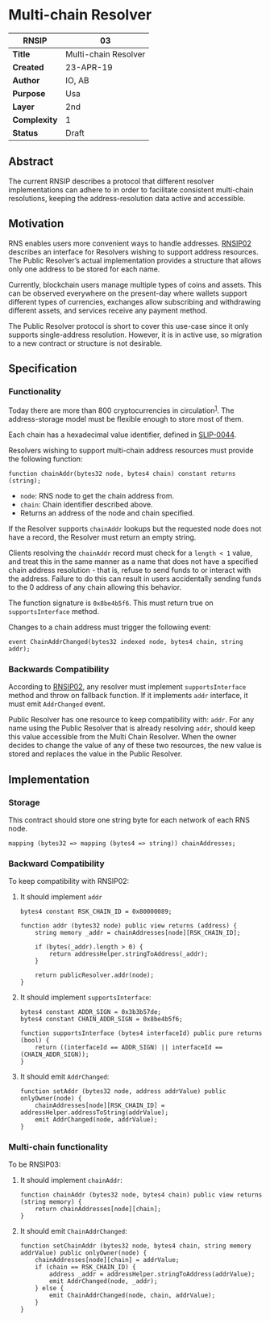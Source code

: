 Multi-chain Resolver
===

| RNSIP | 03 |
| - | - |
| **Title** | Multi-chain Resolver |
| **Created** |	23-APR-19 |
| **Author** | IO, AB |
| **Purpose** | Usa |
| **Layer** | 2nd |
| **Complexity** | 1 |
| **Status** | Draft |

## Abstract

The current RNSIP describes a protocol that different resolver implementations can adhere to in order to facilitate consistent multi-chain resolutions, keeping the address-resolution data active and accessible.

## Motivation

RNS enables users more convenient ways to handle addresses. [RNSIP02](https://github.com/rnsdomains/RNSIPs/blob/master/IPs/RNSIP02.md) describes an interface for Resolvers wishing to support address resources. The Public Resolver’s actual implementation provides a structure that allows only one address to be stored for each name.

Currently, blockchain users manage multiple types of coins and assets. This can be observed everywhere on the present-day where wallets support different types of currencies, exchanges allow subscribing and withdrawing different assets, and services receive any payment method.

The Public Resolver protocol is short to cover this use-case since it only supports single-address resolution. However, it is in active use, so migration to a new contract or structure is not desirable.

## Specification

### Functionality

Today there are more than 800 cryptocurrencies in circulation<sup>[1](https://coinmarketcap.com/coins/views/all/)</sup>. The address-storage model must be flexible enough to store most of them.

Each chain has a hexadecimal value identifier, defined in [SLIP-0044](https://github.com/satoshilabs/slips/blob/master/slip-0044.md).

Resolvers wishing to support multi-chain address resources must provide the following function:

```
function chainAddr(bytes32 node, bytes4 chain) constant returns (string);
```

- `node`: RNS node to get the chain address from.
- `chain`: Chain identifier described above.
- Returns an address of the node and chain specified.

If the Resolver supports `chainAddr` lookups but the requested node does not have a record, the Resolver must return an empty string.

Clients resolving the `chainAddr` record must check for a `length < 1` value, and treat this in the same manner as a name that does not have a specified chain address resolution - that is, refuse to send funds to or interact with the address. Failure to do this can result in users accidentally sending funds to the 0 address of any chain allowing this behavior.

The function signature is `0x8be4b5f6`. This must return true on `supportsInterface` method.

Changes to a chain address must trigger the following event:

```
event ChainAddrChanged(bytes32 indexed node, bytes4 chain, string addr);
```

### Backwards Compatibility

According to [RNSIP02](https://github.com/rnsdomains/RNSIPs/blob/master/IPs/RNSIP02.md), any resolver must implement `supportsInterface` method and throw on fallback function. If it implements `addr` interface, it must emit `AddrChanged` event.

Public Resolver has one resource to keep compatibility with: `addr`. For any name using the Public Resolver that is already resolving `addr`, should keep this value accessible from the Multi Chain Resolver. When the owner decides to change the value of any of these two resources, the new value is stored and replaces the value in the Public Resolver.

## Implementation

### Storage

This contract should store one string byte for each network of each RNS node.

```
mapping (bytes32 => mapping (bytes4 => string)) chainAddresses;
```

### Backward Compatibility

To keep compatibility with RNSIP02:

1. It should implement `addr`

    ```
    bytes4 constant RSK_CHAIN_ID = 0x80000089;

    function addr (bytes32 node) public view returns (address) {
        string memory _addr = chainAddresses[node][RSK_CHAIN_ID];

        if (bytes(_addr).length > 0) {
            return addressHelper.stringToAddress(_addr);
        }

        return publicResolver.addr(node);
    }
    ```

2. It should implement `supportsInterface`:

    ```
    bytes4 constant ADDR_SIGN = 0x3b3b57de;
    bytes4 constant CHAIN_ADDR_SIGN = 0x8be4b5f6;

    function supportsInterface (bytes4 interfaceId) public pure returns (bool) {
        return ((interfaceId == ADDR_SIGN) || interfaceId == (CHAIN_ADDR_SIGN));
    }
    ```

3. It should emit `AddrChanged`:

    ```
    function setAddr (bytes32 node, address addrValue) public onlyOwner(node) {
        chainAddresses[node][RSK_CHAIN_ID] = addressHelper.addressToString(addrValue);
        emit AddrChanged(node, addrValue);
    }
    ```

### Multi-chain functionality

To be RNSIP03:

1. It should implement `chainAddr`:

    ```
    function chainAddr (bytes32 node, bytes4 chain) public view returns (string memory) {
        return chainAddresses[node][chain];
    }
    ```

2. It should emit `ChainAddrChanged`:

    ```
    function setChainAddr (bytes32 node, bytes4 chain, string memory addrValue) public onlyOwner(node) {
        chainAddresses[node][chain] = addrValue;
        if (chain == RSK_CHAIN_ID) {
            address _addr = addressHelper.stringToAddress(addrValue);
            emit AddrChanged(node, _addr);
        } else {
            emit ChainAddrChanged(node, chain, addrValue);
        }
    }
    ```
